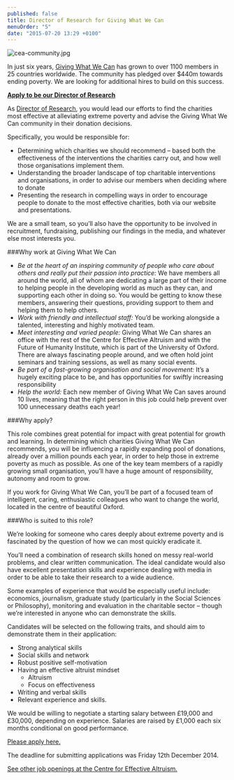 ```yaml
---
published: false
title: Director of Research for Giving What We Can
menuOrder: "5"
date: "2015-07-20 13:29 +0100"
---
```




![cea-community.jpg]({{site.baseurl}}/src/images/cea-community.jpg)

In just six years, [Giving What We Can](https://www.givingwhatwecan.org/) has grown to over 1100 members in 25 countries worldwide. The community has pledged over $440m towards ending poverty. We are looking for additional hires to build on this success.

[**Apply to be our Director of Research**](https://docs.google.com/forms/d/1cv0BikO2MGmnkBWz9-euTFbqHO0Ttbn-iM_KA7i5zII/viewform)

As [Director of Research](https://www.givingwhatwecan.org/blog/2014-11-04/giving-what-we-can-seeking-director-research), you would lead our efforts to find the charities most effective at alleviating extreme poverty and advise the Giving What We Can community in their donation decisions.

Specifically, you would be responsible for:

- Determining which charities we should recommend – based both the effectiveness of the interventions the charities carry out, and how well those organisations implement them.
- Understanding the broader landscape of top charitable interventions and organisations, in order to advise our members when deciding where to donate
- Presenting the research in compelling ways in order to encourage people to donate to the most effective charities, both via our website and presentations.

We are a small team, so you’ll also have the opportunity to be involved in recruitment, fundraising, publishing our findings in the media, and whatever else most interests you.

###Why work at Giving What We Can

- _Be at the heart of an inspiring community of people who care about others and really put their passion into practice:_ We have members all around the world, all of whom are dedicating a large part of their income to helping people in the developing world as much as they can, and supporting each other in doing so. You would be getting to know these members, answering their questions, providing support to them and helping them to help others.
- _Work with friendly and intellectual staff:_ You’d be working alongside a talented, interesting and highly motivated team.
- _Meet interesting and varied people:_ Giving What We Can shares an office with the rest of the Centre for Effective Altruism and with the Future of Humanity Institute, which is part of the University of Oxford. There are always fascinating people around, and we often hold joint seminars and training sessions, as well as many social events.
- _Be part of a fast-growing organisation and social movement:_ It’s a hugely exciting place to be, and has opportunities for swiftly increasing responsibility
- _Help the world:_ Each new member of Giving What We Can saves around 10 lives, meaning that the right person in this job could help prevent over 100 unnecessary deaths each year!

###Why apply?

This role combines great potential for impact with great potential for growth and learning. In determining which charities Giving What We Can recommends, you will be influencing a rapidly expanding pool of donations, already over a million pounds each year, in order to help those in extreme poverty as much as possible. As one of the key team members of a rapidly growing small organisation, you’ll have a huge amount of responsibility, autonomy and room to grow.

If you work for Giving What We Can, you’ll be part of a focused team of intelligent, caring, enthusiastic colleagues who want to change the world, located in the centre of beautiful Oxford.

###Who is suited to this role?

We’re looking for someone who cares deeply about extreme poverty and is fascinated by the question of how we can most quickly eradicate it.

You’ll need a combination of research skills honed on messy real-world problems, and clear written communication. The ideal candidate would also have excellent presentation skills and experience dealing with media in order to be able to take their research to a wide audience.

Some examples of experience that would be especially useful include: economics, journalism, graduate study (particularly in the Social Sciences or Philosophy), monitoring and evaluation in the charitable sector – though we’re interested in anyone who can demonstrate the skills.

Candidates will be selected on the following traits, and should aim to demonstrate them in their application:

- Strong analytical skills
- Social skills and network
- Robust positive self-motivation
- Having an effective altruist mindset
  - Altruism
  - Focus on effectiveness
- Writing and verbal skills
- Relevant experience and skills.

We would be willing to negotiate a starting salary between £19,000 and £30,000, depending on experience. Salaries are raised by £1,000 each six months conditional on good performance.

[Please apply here.](https://docs.google.com/forms/d/1cv0BikO2MGmnkBWz9-euTFbqHO0Ttbn-iM_KA7i5zII/viewform)

The deadline for submitting applications was Friday 12th December 2014.

[See other job openings at the Centre for Effective Altruism.](/careers/)
